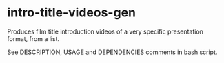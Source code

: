 # intro-title-videos-gen
Produces film title introduction videos of a very specific presentation format, from a list.

See DESCRIPTION, USAGE and DEPENDENCIES comments in bash script.